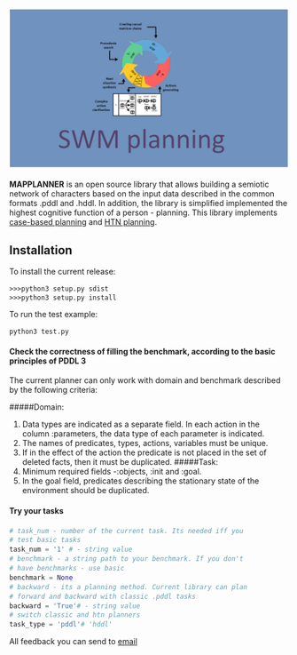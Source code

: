 
![Sign World Model](SWM_planning_basic.png "Title")

**MAPPLANNER** is an open source library that allows building a semiotic network 
of characters based on the input data described in the common formats .pddl and .hddl. 
In addition, the library is simplified implemented the highest 
cognitive function of a person - planning. 
This library implements [case-based planning](https://www.sciencedirect.com/book/9780123220608/case-based-planning) 
and [HTN planning](https://en.wikipedia.org/wiki/Hierarchical_task_network).

## Installation

To install the current release:

```
>>>python3 setup.py sdist
>>>python3 setup.py install
```

To run the test example:

```
python3 test.py
```
#### Check the correctness of filling the benchmark, according to the basic principles of PDDL 3
The current planner can only work with domain and benchmark described by the following criteria:

#####Domain: 
1. Data types are indicated as a separate field. 
In each action in the column :parameters, the data type of each parameter is indicated.
2. The names of predicates, types, actions, variables must be unique.
3. If in the effect of the action the predicate is not placed in the set of deleted facts, 
then it must be duplicated.
#####Task:
1. Minimum required fields -:objects, :init and :goal.
2. In the goal field, predicates describing the stationary state of the environment should be duplicated.

#### Try your tasks

```python
# task_num - number of the current task. Its needed iff you 
# test basic tasks
task_num = '1' # - string value
# benchmark - a string path to your benchmark. If you don't
# have benchmarks - use basic
benchmark = None 
# backward - its a planning method. Current library can plan 
# forward and backward with classic .pddl tasks
backward = 'True'# - string value
# switch classic and htn planners
task_type = 'pddl'# 'hddl'
```
All feedback you can send to [email](mailto:kiselev@isa.ru)